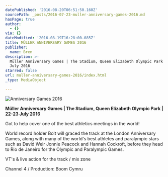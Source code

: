 ```yaml
---
datePublished: '2016-08-20T06:51:50.160Z'
sourcePath: _posts/2016-07-23-muller-anniversary-games-2016.md
hasPage: true
author:
  - {}
via: {}
dateModified: '2016-08-19T16:28:00.085Z'
title: MÜLLER ANNIVERSARY GAMES 2016
publisher:
  name: Bren
description: >-
  Müller Anniversary Games | The Stadium, Queen Elizabeth Olympic Park | 22-23
  July 2016
starred: false
url: muller-anniversary-games-2016/index.html
_type: MediaObject

---
```

![Anniversary Games 2016](https://the-grid-user-content.s3-us-west-2.amazonaws.com/ad81d562-72e1-4ee6-98ff-b4d15e42cd23.jpg)

**Müller Anniversary Games | The Stadium, Queen Elizabeth Olympic Park | 22-23 July 2016**

Got to help cover one of the best athletics meetings in the world!

World record holder Bolt will graced the track at the London Anniversary Games, along with many of the world's best athletes and paralympic stars such as David Weir Jonnie Peacock and Hannah Cockroft, before they head to Rio de Janeiro for the Olympic and Paralympic Games.

VT's & live action for the track / mix zone

Channel 4 / Production: Boom Cymru